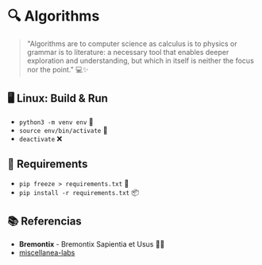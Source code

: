 # 🔍 **Algorithms**

> "Algorithms are to computer science as calculus is to physics or grammar is to literature: a necessary tool that enables deeper exploration and understanding, but which in itself is neither the focus nor the point." 💻✨

## 🖥️ **Linux: Build & Run**

- `python3 -m venv env` 🔧
- `source env/bin/activate` 🚀
- `deactivate` ❌

## 📜 **Requirements**

- `pip freeze > requirements.txt` 📄
- `pip install -r requirements.txt` 📦

## 📚 **Referencias**

- **Bremontix** - Bremontix Sapientia et Usus 🧠💡
- [miscellanea-labs](https://github.com/dbremont/miscellanea-labs/tree/main)
